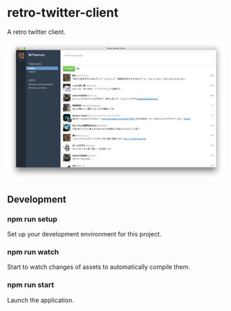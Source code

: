 # retro-twitter-client
A retro twitter client.

![](/screenshots/preview10.png)

## Development
### npm run setup
Set up your development environment for this project.

### npm run watch
Start to watch changes of assets to automatically compile them.

### npm run start
Launch the application.
